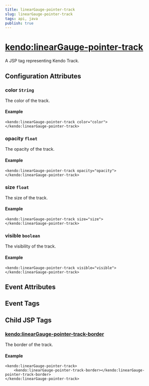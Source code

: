 ```yaml
---
title: linearGauge-pointer-track
slug: linearGauge-pointer-track
tags: api, java
publish: true
---
```


# <kendo:linearGauge-pointer-track>
A JSP tag representing Kendo Track.

## Configuration Attributes


### color `String`

The color of the track.

#### Example
    <kendo:linearGauge-pointer-track color="color">
    </kendo:linearGauge-pointer-track>
    

### opacity `float`

The opacity of the track.

#### Example
    <kendo:linearGauge-pointer-track opacity="opacity">
    </kendo:linearGauge-pointer-track>
    

### size `float`

The size of the track.

#### Example
    <kendo:linearGauge-pointer-track size="size">
    </kendo:linearGauge-pointer-track>
    

### visible `boolean`

The visibility of the track.

#### Example
    <kendo:linearGauge-pointer-track visible="visible">
    </kendo:linearGauge-pointer-track>
    

## Event Attributes


## Event Tags
 

## Child JSP Tags

### [<kendo:linearGauge-pointer-track-border>](/api/wrappers/jsp/lineargauge/pointer-track-border)

The border of the track.

#### Example

    <kendo:linearGauge-pointer-track>
        <kendo:linearGauge-pointer-track-border></kendo:linearGauge-pointer-track-border>
    </kendo:linearGauge-pointer-track>
 
